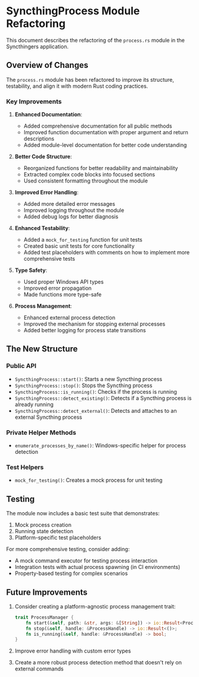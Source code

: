 # SyncthingProcess Module Refactoring

This document describes the refactoring of the `process.rs` module in the Syncthingers application.

## Overview of Changes

The `process.rs` module has been refactored to improve its structure, testability, and align it with modern Rust coding practices.

### Key Improvements

1. **Enhanced Documentation**:
   - Added comprehensive documentation for all public methods
   - Improved function documentation with proper argument and return descriptions
   - Added module-level documentation for better code understanding

2. **Better Code Structure**:
   - Reorganized functions for better readability and maintainability
   - Extracted complex code blocks into focused sections
   - Used consistent formatting throughout the module

3. **Improved Error Handling**:
   - Added more detailed error messages
   - Improved logging throughout the module
   - Added debug logs for better diagnosis

4. **Enhanced Testability**:
   - Added a `mock_for_testing` function for unit tests
   - Created basic unit tests for core functionality
   - Added test placeholders with comments on how to implement more comprehensive tests

5. **Type Safety**:
   - Used proper Windows API types
   - Improved error propagation
   - Made functions more type-safe

6. **Process Management**:
   - Enhanced external process detection
   - Improved the mechanism for stopping external processes
   - Added better logging for process state transitions

## The New Structure

### Public API
- `SyncthingProcess::start()`: Starts a new Syncthing process
- `SyncthingProcess::stop()`: Stops the Syncthing process
- `SyncthingProcess::is_running()`: Checks if the process is running
- `SyncthingProcess::detect_existing()`: Detects if a Syncthing process is already running
- `SyncthingProcess::detect_external()`: Detects and attaches to an external Syncthing process

### Private Helper Methods
- `enumerate_processes_by_name()`: Windows-specific helper for process detection

### Test Helpers
- `mock_for_testing()`: Creates a mock process for unit testing

## Testing

The module now includes a basic test suite that demonstrates:
1. Mock process creation
2. Running state detection
3. Platform-specific test placeholders

For more comprehensive testing, consider adding:
- A mock command executor for testing process interaction
- Integration tests with actual process spawning (in CI environments)
- Property-based testing for complex scenarios

## Future Improvements

1. Consider creating a platform-agnostic process management trait:
   ```rust
   trait ProcessManager {
       fn start(&self, path: &str, args: &[String]) -> io::Result<ProcessHandle>;
       fn stop(&self, handle: &ProcessHandle) -> io::Result<()>;
       fn is_running(&self, handle: &ProcessHandle) -> bool;
   }
   ```

2. Improve error handling with custom error types
3. Create a more robust process detection method that doesn't rely on external commands
